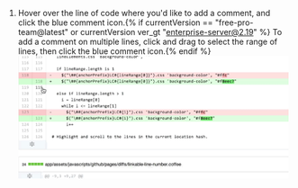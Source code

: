 1. Hover over the line of code where you'd like to add a comment, and click the blue comment icon.{% if currentVersion == "free-pro-team@latest" or currentVersion ver_gt "enterprise-server@2.19" %} To add a comment on multiple lines, click and drag to select the range of lines, then click the blue comment icon.{% endif %} ![蓝色评论图标](/assets/images/help/commits/hover-comment-icon.gif)
